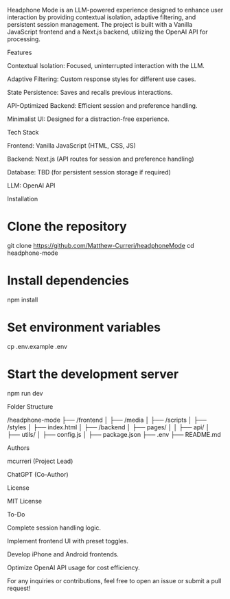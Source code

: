 Headphone Mode is an LLM-powered experience designed to enhance user interaction by providing contextual isolation, adaptive filtering, and persistent session management. The project is built with a Vanilla JavaScript frontend and a Next.js backend, utilizing the OpenAI API for processing.

Features

Contextual Isolation: Focused, uninterrupted interaction with the LLM.

Adaptive Filtering: Custom response styles for different use cases.

State Persistence: Saves and recalls previous interactions.

API-Optimized Backend: Efficient session and preference handling.

Minimalist UI: Designed for a distraction-free experience.

Tech Stack

Frontend: Vanilla JavaScript (HTML, CSS, JS)

Backend: Next.js (API routes for session and preference handling)

Database: TBD (for persistent session storage if required)

LLM: OpenAI API

Installation

# Clone the repository
git clone https://github.com/Matthew-Curreri/headphoneMode
cd headphone-mode

# Install dependencies
npm install

# Set environment variables
cp .env.example .env

# Start the development server
npm run dev

Folder Structure

/headphone-mode
├── /frontend
│   ├── /media
│   ├── /scripts
│   ├── /styles
│   ├── index.html
│
├── /backend
│   ├── pages/
│   │   ├── api/
│   ├── utils/
│   ├── config.js
│
├── package.json
├── .env
├── README.md

Authors

mcurreri (Project Lead)

ChatGPT (Co-Author)

License

MIT License

To-Do

Complete session handling logic.

Implement frontend UI with preset toggles.

Develop iPhone and Android frontends.

Optimize OpenAI API usage for cost efficiency.


For any inquiries or contributions, feel free to open an issue or submit a pull request!
